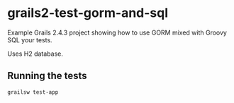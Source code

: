 # grails2-test-gorm-and-sql
Example Grails 2.4.3 project showing how to use GORM mixed with Groovy SQL your tests.

Uses H2 database.

## Running the tests
`grailsw test-app`
